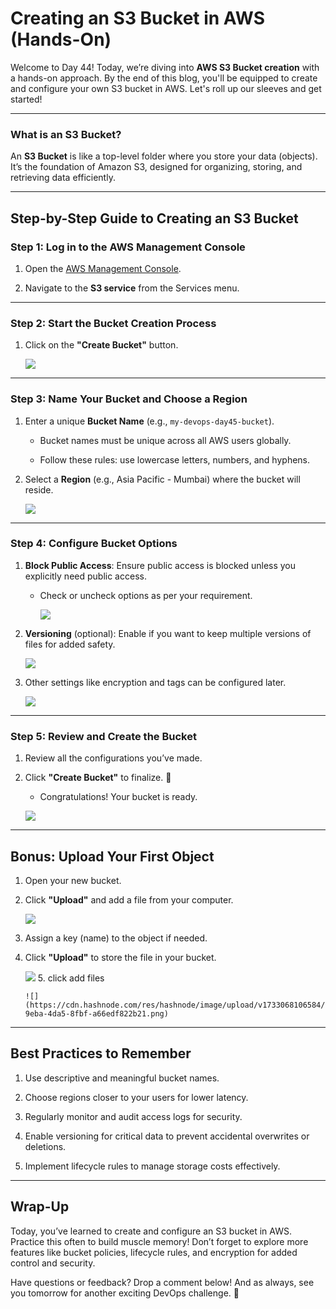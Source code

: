 # Creating an S3 Bucket in AWS (Hands-On)
Welcome to Day 44! Today, we’re diving into **AWS S3 Bucket creation** with a hands-on approach. By the end of this blog, you'll be equipped to create and configure your own S3 bucket in AWS. Let's roll up our sleeves and get started!

----------

### **What is an S3 Bucket?**

An **S3 Bucket** is like a top-level folder where you store your data (objects). It’s the foundation of Amazon S3, designed for organizing, storing, and retrieving data efficiently.

----------

## **Step-by-Step Guide to Creating an S3 Bucket**

### **Step 1: Log in to the AWS Management Console**

1.  Open the [AWS Management Console](https://aws.amazon.com/console/).
    
2.  Navigate to the **S3 service** from the Services menu.
    

----------

### **Step 2: Start the Bucket Creation Process**

1.  Click on the **"Create Bucket"** button.
    
    ![](https://cdn.hashnode.com/res/hashnode/image/upload/v1733066418707/06e6d0ae-e980-451a-930f-8e6d979f8525.png)

----------

### **Step 3: Name Your Bucket and Choose a Region**

1.  Enter a unique **Bucket Name** (e.g., `my-devops-day45-bucket`).
    
    -   Bucket names must be unique across all AWS users globally.
        
    -   Follow these rules: use lowercase letters, numbers, and hyphens.
        
2.  Select a **Region** (e.g., Asia Pacific - Mumbai) where the bucket will reside.
    
    ![](https://cdn.hashnode.com/res/hashnode/image/upload/v1733066467509/b43124db-cbef-48af-ae21-770fdc54efcd.png)

----------

### **Step 4: Configure Bucket Options**

1.  **Block Public Access**: Ensure public access is blocked unless you explicitly need public access.
    
    -   Check or uncheck options as per your requirement.
        
        ![](https://cdn.hashnode.com/res/hashnode/image/upload/v1733067626354/22d7bc28-2e9f-49be-b4d4-74e0461d46e9.png)
2.  **Versioning** (optional): Enable if you want to keep multiple versions of files for added safety.
    
    ![](https://cdn.hashnode.com/res/hashnode/image/upload/v1733067649984/c638d687-05ea-4919-b181-e79d828cced6.png)
3.  Other settings like encryption and tags can be configured later.
    
    ![](https://cdn.hashnode.com/res/hashnode/image/upload/v1733067686215/cef2ddf4-7b38-4229-95fa-9aa78123aa36.png)

----------

### **Step 5: Review and Create the Bucket**

1.  Review all the configurations you’ve made.
    
2.  Click **"Create Bucket"** to finalize. 🎉
    
    -   Congratulations! Your bucket is ready.
        
    
    ![](https://cdn.hashnode.com/res/hashnode/image/upload/v1733067734734/51a1ca21-49a4-40ff-9891-4e2d2526ed9d.png)

----------

## **Bonus: Upload Your First Object**

1.  Open your new bucket.
    
2.  Click **"Upload"** and add a file from your computer.
    
    ![](https://cdn.hashnode.com/res/hashnode/image/upload/v1733068003744/edfaf711-73f7-4fdf-8c61-4dea49d6c5d6.png)
3.  Assign a key (name) to the object if needed.
    
4.  Click **"Upload"** to store the file in your bucket.
    
    ![](https://cdn.hashnode.com/res/hashnode/image/upload/v1733068045147/7ebee775-5834-498e-9389-081ea48770bf.png)
    5.  click add files
        
        ![](https://cdn.hashnode.com/res/hashnode/image/upload/v1733068106584/3d1a3f15-9eba-4da5-8fbf-a66edf822b21.png)

----------

## **Best Practices to Remember**

1.  Use descriptive and meaningful bucket names.
    
2.  Choose regions closer to your users for lower latency.
    
3.  Regularly monitor and audit access logs for security.
    
4.  Enable versioning for critical data to prevent accidental overwrites or deletions.
    
5.  Implement lifecycle rules to manage storage costs effectively.
    

----------

## **Wrap-Up**

Today, you’ve learned to create and configure an S3 bucket in AWS. Practice this often to build muscle memory! Don’t forget to explore more features like bucket policies, lifecycle rules, and encryption for added control and security.

Have questions or feedback? Drop a comment below! And as always, see you tomorrow for another exciting DevOps challenge. 🚀
